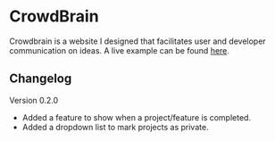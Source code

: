 # CrowdBrain
Crowdbrain is a website I designed that facilitates user and developer communication on ideas. A live example can be found [here](https://crowdbrain.herokuapp.com).
## Changelog
Version 0.2.0
- Added a feature to show when a project/feature is completed.
- Added a dropdown list to mark projects as private.